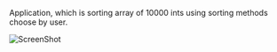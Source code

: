 Application, which is sorting array of 10000 ints using sorting methods choose by user.

![ScreenShot](https://raw.github.com/rafdekar/sorting_comparison/master/sorting_app.png)
